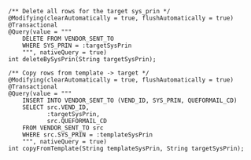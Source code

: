     /** Delete all rows for the target sys_prin */
    @Modifying(clearAutomatically = true, flushAutomatically = true)
    @Transactional
    @Query(value = """
        DELETE FROM VENDOR_SENT_TO
        WHERE SYS_PRIN = :targetSysPrin
        """, nativeQuery = true)
    int deleteBySysPrin(String targetSysPrin);

    /** Copy rows from template -> target */
    @Modifying(clearAutomatically = true, flushAutomatically = true)
    @Transactional
    @Query(value = """
        INSERT INTO VENDOR_SENT_TO (VEND_ID, SYS_PRIN, QUEFORMAIL_CD)
        SELECT src.VEND_ID,
               :targetSysPrin,
               src.QUEFORMAIL_CD
        FROM VENDOR_SENT_TO src
        WHERE src.SYS_PRIN = :templateSysPrin
        """, nativeQuery = true)
    int copyFromTemplate(String templateSysPrin, String targetSysPrin);
